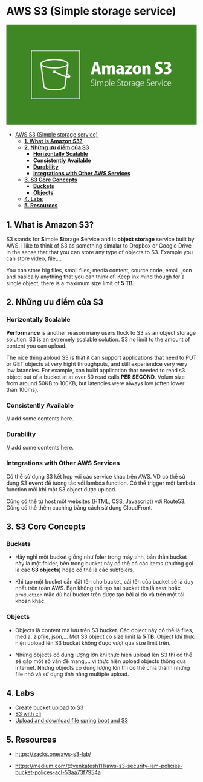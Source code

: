 # AWS S3 (Simple storage service)

![](images/amazon-s3.png)

- [AWS S3 (Simple storage service)](#aws-s3-simple-storage-service)
  - [**1. What is Amazon S3?**](#1-what-is-amazon-s3)
  - [**2. Những ưu điểm của S3**](#2-những-ưu-điểm-của-s3)
    - [**Horizontally Scalable**](#horizontally-scalable)
    - [**Consistently Available**](#consistently-available)
    - [**Durability**](#durability)
    - [**Integrations with Other AWS Services**](#integrations-with-other-aws-services)
  - [**3. S3 Core Concepts**](#3-s3-core-concepts)
    - [**Buckets**](#buckets)
    - [**Objects**](#objects)
  - [**4. Labs**](#4-labs)
  - [**5. Resources**](#5-resources)

## **1. What is Amazon S3?**

S3 stands for **S**imple **S**torage **S**ervice and is **object storage** service built by AWS. I like to think of S3 as something simalar to Dropbox or Google Drive in the sense that that you can store any type of objects to S3. Example you can store video, file,...

You can store big files, small files, media content, source code, email, json and basically anything that you can think of. Keep inx mind though for a single object, there is a maximum size limit of **5 TB**.

## **2. Những ưu điểm của S3**

### **Horizontally Scalable**

**Performance** is another reason many users flock to S3 as an object storage solution. S3 is an extremely scalable solution. S3 no limit to the amount of content you can upload.

The nice thing abloud S3 is that it can support applications that need to PUT or GET objects at very hight throughputs, and still experiendce very very low latancies. For example, can build application that needed to read s3 object out of a bucket at at over 50 read calls **PER SECOND**. Volum size from around 50KB to 100KB, but latencies were always low (often lower than 100ms). 

### **Consistently Available**

// add some contents here.

### **Durability**

// add some contents here.

### **Integrations with Other AWS Services**

Có thể sử dụng S3 kết hợp với các service khác trên AWS. VD có thể sử dụng S3 **event** để tương tác với lambda function. Có thể trigger một lambda function mỗi khi một S3 object được upload.

Cũng có thể tự host một websites (HTML, CSS, Javascript) với Route53. Cũng có thể thêm caching bằng cách sử dụng CloudFront.

## **3. S3 Core Concepts**

### **Buckets**

- Hãy nghỉ một bucket giống như foler trong máy tính, bản thân bucket này là một folder, bên trong bucket này có thể có các items (thường gọi là các **S3 objects**) hoặc có thể là các subfolers.

- Khi tạo một bucket cần đặt tên cho bucket, cái tên của bucket sẽ là duy nhất trên toàn AWS. Bạn không thể tạo hai bucket tên là `test` hoặc `production` mặc dù hai bucket trên được tạo bởi ai đó và trên một tài khoản khác.

### **Objects**

- Objects là content mà lưu trên S3 bucket. Các object này có thể là files, media, zipfile, json,... Một S3 object có size limit là **5 TB**. Object khi thực hiện upload lên S3 bucket không được vượt qua size limit trên.

- Những objects có dung lượng lớn khi thực hiện upload lên S3 thì có thể sẽ gặp một số vấn đề mạng,... vì thực hiện upload objects thông qua internet. Những objects có dung lượng lớn thì có thể chia thành những file nhỏ và sử dụng tính năng multiple upload.

## **4. Labs**

- [Create bucket upload to S3](https://github.com/nbthanh98/study/tree/master/learn-aws/s3/hands-on/1-create-bucket-manager-console#readme)
- [S3 with cli](https://github.com/nbthanh98/study/tree/master/learn-aws/s3/hands-on/2-upload-download-file-with-cli)
- [Upload and download file spring boot and S3](https://github.com/nbthanh98/study/tree/master/learn-aws/s3/hands-on/3-spring-boot-s3)

## **5. Resources**

- https://zacks.one/aws-s3-lab/

- https://medium.com/@venkatesh111/aws-s3-security-iam-policies-bucket-polices-acl-53aa73f7954a
